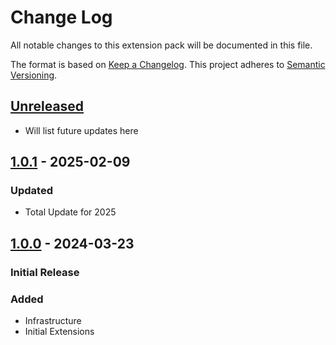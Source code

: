 # Change Log

All notable changes to this extension pack will be documented in this file.

The format is based on [Keep a Changelog].
This project adheres to [Semantic Versioning].

## [Unreleased]

- Will list future updates here

## [1.0.1] - 2025-02-09

### Updated

- Total Update for 2025

## [1.0.0] - 2024-03-23

### Initial Release

### Added

- Infrastructure
- Initial Extensions

<!-- Links -->
[keep a changelog]: http://keepachangelog.com/
[semantic versioning]: https://semver.org/spec/v2.0.0.html

<!-- Version -->
[unreleased]: https://github.com/ggoodwin/next-hotpack/compare/v.1.0.1...develop
[1.0.1]: https://github.com/ggoodwin/next-hotpack/tree/v1.0.0...v1.0.1
[1.0.0]: https://github.com/ggoodwin/next-hotpack/tree/v1.0.0
